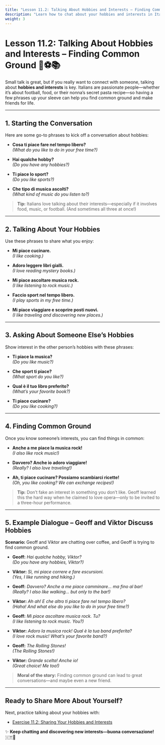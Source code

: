 ```yaml
---
title: "Lesson 11.2: Talking About Hobbies and Interests – Finding Common Ground"
description: "Learn how to chat about your hobbies and interests in Italian—and maybe discover some new ones!"
weight: 3
---
```


# Lesson 11.2: Talking About Hobbies and Interests – Finding Common Ground 🎨⚽📚

Small talk is great, but if you really want to connect with someone, talking about **hobbies and interests** is key. Italians are passionate people—whether it’s about football, food, or their nonna’s secret pasta recipe—so having a few phrases up your sleeve can help you find common ground and make friends for life.

---

## 1. Starting the Conversation

Here are some go-to phrases to kick off a conversation about hobbies:

- **Cosa ti piace fare nel tempo libero?**  
  *(What do you like to do in your free time?)*

- **Hai qualche hobby?**  
  *(Do you have any hobbies?)*

- **Ti piace lo sport?**  
  *(Do you like sports?)*

- **Che tipo di musica ascolti?**  
  *(What kind of music do you listen to?)*

> **Tip:** Italians love talking about their interests—especially if it involves food, music, or football. (And sometimes all three at once!)

---

## 2. Talking About Your Hobbies

Use these phrases to share what you enjoy:

- **Mi piace cucinare.**  
  *(I like cooking.)*

- **Adoro leggere libri gialli.**  
  *(I love reading mystery books.)*

- **Mi piace ascoltare musica rock.**  
  *(I like listening to rock music.)*

- **Faccio sport nel tempo libero.**  
  *(I play sports in my free time.)*

- **Mi piace viaggiare e scoprire posti nuovi.**  
  *(I like traveling and discovering new places.)*

---

## 3. Asking About Someone Else’s Hobbies

Show interest in the other person’s hobbies with these phrases:

- **Ti piace la musica?**  
  *(Do you like music?)*

- **Che sport ti piace?**  
  *(What sport do you like?)*

- **Qual è il tuo libro preferito?**  
  *(What’s your favorite book?)*

- **Ti piace cucinare?**  
  *(Do you like cooking?)*

---

## 4. Finding Common Ground

Once you know someone’s interests, you can find things in common:

- **Anche a me piace la musica rock!**  
  *(I also like rock music!)*

- **Davvero? Anche io adoro viaggiare!**  
  *(Really? I also love traveling!)*

- **Ah, ti piace cucinare? Possiamo scambiarci ricette!**  
  *(Oh, you like cooking? We can exchange recipes!)*

> **Tip:** Don’t fake an interest in something you don’t like. Geoff learned this the hard way when he claimed to love opera—only to be invited to a three-hour performance.

---

## 5. Example Dialogue – Geoff and Viktor Discuss Hobbies

**Scenario:** Geoff and Viktor are chatting over coffee, and Geoff is trying to find common ground.

- **Geoff:** *Hai qualche hobby, Viktor?*  
  *(Do you have any hobbies, Viktor?)*

- **Viktor:** *Sì, mi piace correre e fare escursioni.*  
  *(Yes, I like running and hiking.)*

- **Geoff:** *Davvero? Anche a me piace camminare... ma fino al bar!*  
  *(Really? I also like walking... but only to the bar!)*

- **Viktor:** *Ah ah! E che altro ti piace fare nel tempo libero?*  
  *(Haha! And what else do you like to do in your free time?)*

- **Geoff:** *Mi piace ascoltare musica rock. Tu?*  
  *(I like listening to rock music. You?)*

- **Viktor:** *Adoro la musica rock! Qual è la tua band preferita?*  
  *(I love rock music! What’s your favorite band?)*

- **Geoff:** *The Rolling Stones!*  
  *(The Rolling Stones!)*

- **Viktor:** *Grande scelta! Anche io!*  
  *(Great choice! Me too!)*

> **Moral of the story:** Finding common ground can lead to great conversations—and maybe even a new friend.

---

## Ready to Share More About Yourself?

Next, practice talking about your hobbies with:

- [Exercise 11.2: Sharing Your Hobbies and Interests](./exercise11.2/)

✨ **Keep chatting and discovering new interests—buona conversazione!** 🇮🇹🎉
